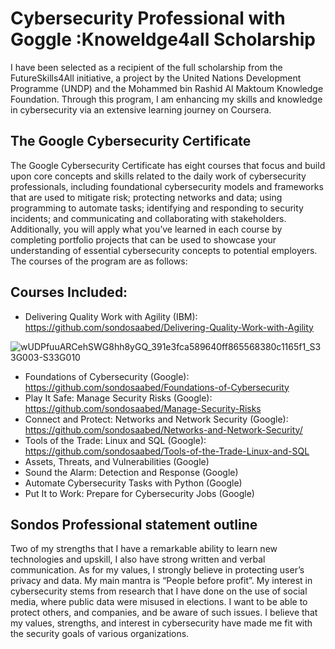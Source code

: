 # Cybersecurity Professional with Goggle :Knoweldge4all Scholarship
I have been selected as a recipient of the full scholarship from the FutureSkills4All initiative, a project by the United Nations Development Programme (UNDP) and the Mohammed bin Rashid Al Maktoum Knowledge Foundation. Through this program, I am enhancing my skills and knowledge in cybersecurity via an extensive learning journey on Coursera.

## The Google Cybersecurity Certificate
The Google Cybersecurity Certificate has eight courses that focus and build upon core concepts and skills related to the daily work of cybersecurity professionals, including foundational cybersecurity models and frameworks that are used to mitigate risk; protecting networks and data; using programming to automate tasks; identifying and responding to security incidents; and communicating and collaborating with stakeholders. Additionally, you will apply what you’ve learned in each course by completing portfolio projects that can be used to showcase your understanding of essential cybersecurity concepts to potential employers. The courses of the program are as follows: 

## Courses Included:
- Delivering Quality Work with Agility (IBM): https://github.com/sondosaabed/Delivering-Quality-Work-with-Agility

![wUDPfuuARCehSWG8hh8yGQ_391e3fca589640ff865568380c1165f1_S33G003-S33G010](https://github.com/user-attachments/assets/1109190a-94f8-44b2-9bef-610166d83082)

- Foundations of Cybersecurity (Google): https://github.com/sondosaabed/Foundations-of-Cybersecurity
- Play It Safe: Manage Security Risks (Google): https://github.com/sondosaabed/Manage-Security-Risks
- Connect and Protect: Networks and Network Security (Google): https://github.com/sondosaabed/Networks-and-Network-Security/
- Tools of the Trade: Linux and SQL (Google): https://github.com/sondosaabed/Tools-of-the-Trade-Linux-and-SQL
- Assets, Threats, and Vulnerabilities (Google)
- Sound the Alarm: Detection and Response (Google)
- Automate Cybersecurity Tasks with Python (Google)
- Put It to Work: Prepare for Cybersecurity Jobs (Google)

## Sondos Professional statement outline 
Two of my strengths that I have a remarkable ability to learn new technologies and upskill, I also have strong written and verbal communication. As for my values, I strongly believe in protecting user’s privacy and data. My main mantra is “People before profit”. My interest in cybersecurity stems from research that I have done on the use of social media, where public data were misused in elections. I want to be able to protect others, and companies, and be aware of such issues. I believe that my values, strengths, and interest in cybersecurity have made me fit with the security goals of various organizations. 
